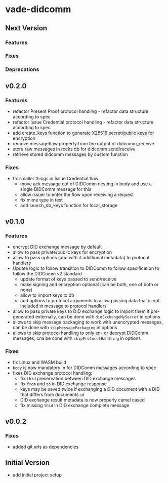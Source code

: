 # vade-didcomm

## Next Version

### Features

### Fixes

### Deprecations

## v0.2.0

### Features

- refactor Present Proof protocol handling - refactor data structure according to spec
- refactor Issue Credential protocol handling - refactor data structure according to spec
- add create_keys function to generate X25519 secret/public keys for encryption
- remove messageRaw property from the output of didcomm_receive
- store raw messages in rocks db for didcomm send/receive
- retrieve stored didcomm messages by custom function

### Fixes

- fix smaller things in Issue Credential flow
  - move ack message out of DIDComm nesting in body and use a single DIDComm message for this
  - allow issuer to enter the flow upon receiving a request
  - fix mime type in test
  - add search_db_keys function for local_storage

## v0.1.0

### Features

- encrypt DID exchange message by default
- allow to pass private/public keys for encryption
- allow to pass options (and with it additional metadata) to protocol handlers
- Update logic to follow transition to DIDComm to follow specification to follow the DIDComm v2 standard
  - update format of keys passed to send/receive
  - make signing and encryption optional (can be both, one of both or none)
  - allow to import keys to db
  - add options to protocol arguments to allow passing data that is not included in message to protocol handlers
- allow to pass private keys to DID exchange logic to import them if pre-generated externally,
  can be done with `didExchangeMySecret` in options
- allows to skip message packaging to work with unencrypted messages,
  can be done with `skipMessagePackaging` in options
- allows to skip protocol handling to only en- or decrypt DIDComm messages,
  cna be cone with `skipProtocolHandling` in options

### Fixes

- fix Linux and WASM build
- `body` is now mandatory in for DIDComm messages according to spec
- fixes DID exchange protocol handling:
  - fix `thid` preservation between DID exchange messages
  - fix `from` and `to` in DID exchange response
  - keys may be saved twice if exchanging a DID document with a DID that differs from documents `id`
  - DID exchange result metadata is now properly camel cased
  - fix missing `thid` in DID exchange complete message

## v0.0.2

### Fixes

- added git urls as dependencies

## Initial Version

- add initial project setup
